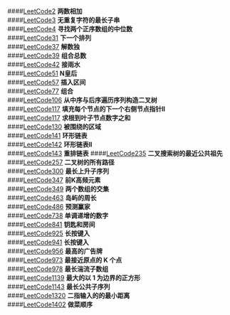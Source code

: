 ####[LeetCode2](LeetCode2.java)             **两数相加**    
####[LeetCode3](LeetCode3.java)             **无重复字符的最长子串**   
####[LeetCode4](LeetCode4.java)             **寻找两个正序数组的中位数**    
####[LeetCode31](LeetCode31.java)            **下一个排列**   
####[LeetCode37](LeetCode37.java)            **解数独**   
####[LeetCode39](LeetCode39.java)            **组合总数**    
####[LeetCode42](LeetCode42.java)            **接雨水**    
####[LeetCode51](LeetCode51.java)            **N皇后**   
####[LeetCode57](LeetCode51.java)            **插入区间**   
####[LeetCode77](LeetCode77.java)            **组合**   
####[LeetCode106](LeetCode106.java)           **从中序与后序遍历序列构造二叉树**   
####[LeetCode117](LeetCode117.java)           **填充每个节点的下一个右侧节点指针II**   
####[LeetCode117](LeetCode129.java)           **求根到叶子节点数字之和**   
####[LeetCode130](LeetCode130.java)           **被围绕的区域**      
####[LeetCode141](LeetCode141.java)           **环形链表**      
####[LeetCode142](LeetCode142.java)           **环形链表II**      
####[LeetCode143](LeetCode143.java)           **重排链表** 
####[LeetCode235](LeetCode235.java)           **二叉搜索树的最近公共祖先**    
####[LeetCode257](LeetCode257.java)           **二叉树的所有路径**    
####[LeetCode300](LeetCode300.java)           **最长上升子序列**   
####[LeetCode347](LeetCode347.java)           **前K高频元素**   
####[LeetCode349](LeetCode349.java)           **两个数组的交集**   
####[LeetCode463](LeetCode463.java)           **岛屿的周长**   
####[LeetCode486](LeetCode486.java)           **预测赢家**    
####[LeetCode738](LeetCode738.java)           **单调递增的数字**    
####[LeetCode841](LeetCode841.java)           **钥匙和房间**    
####[LeetCode925](LeetCode925.java)           **长按键入**    
####[LeetCode941](LeetCode941.java)           **长按键入**    
####[LeetCode956](LeetCode956.java)           **最高的广告牌**    
####[LeetCode973](LeetCode973.java)           **最接近原点的 K 个点**    
####[LeetCode978](LeetCode978.java)           **最长湍流子数组**    
####[LeetCode1139](LeetCode1139.java)          **最大的以 1 为边界的正方形**    
####[LeetCode1143](LeetCode1143.java)          **最长公共子序列**   
####[LeetCode1320](LeetCode1320.java)          **二指输入的的最小距离**    
####[LeetCode1402](LeetCode1402.java)          **做菜顺序**    

